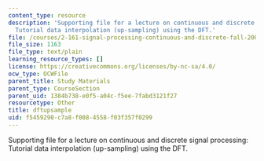 ```yaml
---
content_type: resource
description: 'Supporting file for a lecture on continuous and discrete signal processing:
  Tutorial data interpolation (up-sampling) using the DFT.'
file: /courses/2-161-signal-processing-continuous-and-discrete-fall-2008/f5459290c7a8f0084558f03f357f0299_dftupsample.m
file_size: 1163
file_type: text/plain
learning_resource_types: []
license: https://creativecommons.org/licenses/by-nc-sa/4.0/
ocw_type: OCWFile
parent_title: Study Materials
parent_type: CourseSection
parent_uid: 1384b738-e0f5-a04c-f5ee-7fabd3121f27
resourcetype: Other
title: dftupsample
uid: f5459290-c7a8-f008-4558-f03f357f0299
---
```

Supporting file for a lecture on continuous and discrete signal processing: Tutorial data interpolation (up-sampling) using the DFT.
